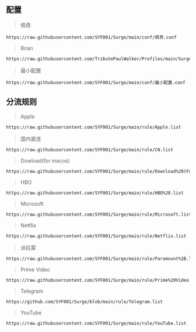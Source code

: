 ## 配置

>佩奇

    https://raw.githubusercontent.com/SYF001/Surge/main/conf/佩奇.conf

>Brian

    https://raw.githubusercontent.com/TributePaulWalker/Profiles/main/Surge/Surge%20Pro.conf

>最小配置

    https://raw.githubusercontent.com/SYF001/Surge/main/conf/最小配置.conf

## 分流规则

>Apple

    https://raw.githubusercontent.com/SYF001/Surge/main/rule/Apple.list

>国内直连

    https://raw.githubusercontent.com/SYF001/Surge/main/rule/CN.list

>Dowload(for macos)

    https://raw.githubusercontent.com/SYF001/Surge/main/rule/Download%20(For%20MacOS).list

>HBO

    https://raw.githubusercontent.com/SYF001/Surge/main/rule/HBO%20.list

>Microsoft 

    https://raw.githubusercontent.com/SYF001/Surge/main/rule/Microsoft.list

>Netflix

    https://raw.githubusercontent.com/SYF001/Surge/main/rule/Netflix.list

>派拉蒙

    https://raw.githubusercontent.com/SYF001/Surge/main/rule/Paramount%2B.list

>Prime Video

    https://raw.githubusercontent.com/SYF001/Surge/main/rule/Prime%20Video.list

>Telegram

    https://github.com/SYF001/Surge/blob/main/rule/Telegram.list

>YouTube

    https://raw.githubusercontent.com/SYF001/Surge/main/rule/YouTube.list




